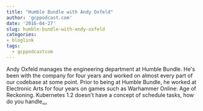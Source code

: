 ```yaml
---
title: "Humble Bundle with Andy Oxfeld"
author: 'gcppodcast.com'
date: '2016-04-27'
slug: humble-bundle-with-andy-oxfeld
categories:
- bloglink
tags:
  - gcppodcastcom
---
```


Andy Oxfeld manages the engineering department at Humble Bundle. He's been with the company for four years and worked on almost every part of our codebase at some point. Prior to being at Humble Bundle, he worked at Electronic Arts for four years on games such as Warhammer Online: Age of Reckoning. Kubernetes 1.2 doesn't have a concept of schedule tasks, how do you handle[... <i class="fas fa-external-link-alt"></i>](https://www.gcppodcast.com/post/episode-23-humble-bundle-with-andy-oxfeld/)

